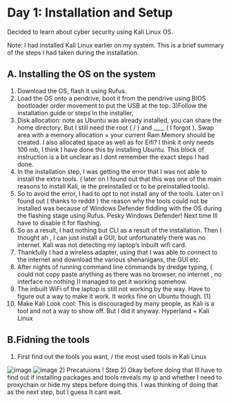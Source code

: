 # Day 1: Installation and Setup

Decided to learn about cyber security using Kali Linux OS. 

Note: I had installed Kali Linux earlier on my system. This is a brief summary of the steps I had taken during the installation. 

## A. Installing the OS on the system 

1) Download the OS, flash it using Rufus.
2) Load the OS onto a pendrive, boot it from the pendrive using BIOS bootloader order movement to put the USB at the top. 
3)Follow the installation guide or steps in the installer, 
4) Disk allocation: note as Ubuntu was already installed, you can share the home directory. But I still need the root ( / ) and ____ ( I forgot ). Swap area with a memory allocation = your current Ram Memory should be created.  I also allocated space as well as for Eifi?  I think it only needs 100 mb, I think I have done this by installing Ubuntu. This block of instruction is a bit unclear as I dont remember the exact steps I had done.
5) In the installation step, I was getting the error that I was not able to install the extra tools. ( later on I found out that this was one of the main reasons to install Kali, ie the preinstalled or to be preinstalled tools).
6) So to avoid the error, I had to opt to not install any of the tools. Later on I found out ( thanks to reddit ) the reason why the tools could not be installed was because of Windows Defender fiddling with the OS during the flashing stage using Rufus. Pesky Windows Defender! Next time Ill have to disable it for flashing.
7) So as a result, I had nothing but CLI as a result of the installation. Then I thought ah , I can just install a GUI, but unfortunately there was no internet. Kali was not detecting my laptop’s inbuilt wifi card.
8) Thankfully I had a wireless adapter, using that I was able to connect to the internet and download the various shenanigans, the GUI etc.
9) After nights of running command line commands by dredge typing, ( could not copy paste anything as there was no browser, no internet , no interface no nothing )I managed to get it working somehow.  
10) The inbuilt WiFi of the laptop is still not working by the way. Have to figure out a way to make it work. It works fine on Ubuntu though. [1]
11) Make Kali Look cool: This is discouraged by many people, as Kali is a tool and not a way to show off. But I did it anyway. Hyperland + Kali Linux
  
## B.Fidning the tools 
1) First find out the tools you want, / the most used tools in Kali Linux

![image](https://github.com/jerrinmg/30day/assets/166682032/74ae71d6-7fa1-4554-98e6-a47e3078dcb1)
![image](https://github.com/jerrinmg/30day/assets/166682032/26023758-1a2d-4fe7-9508-747053ebed3f)
2) Precatuions ! Step 2) Okay before doing that  Ill have to find out if installing packages and tools reveals my ip and whether I need to proxychain or hide my steps before doing this. I was thinking of doing that as the next step, but I guess It  cant wait.
